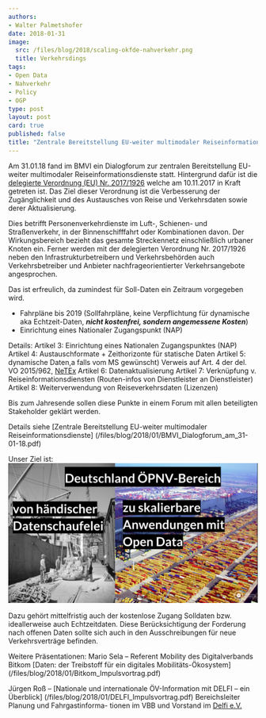 ```yaml
---
authors: 
- Walter Palmetshofer
date: 2018-01-31
image:
  src: /files/blog/2018/scaling-okfde-nahverkehr.png
  title: Verkehrsdings
tags:
- Open Data
- Nahverkehr
- Policy
- OGP
type: post
layout: post
card: true
published: false
title: "Zentrale Bereitstellung EU-weiter multimodaler Reiseinformationsdienste" 
---
```



Am 31.01.18 fand im BMVI ein Dialogforum zur zentralen Bereitstellung EU-weiter multimodaler Reiseinformationsdienste statt.
Hintergrund dafür ist die [delegierte Verordnung (EU) Nr. 2017/1926](http://eur-lex.europa.eu/legal-content/DE/TXT/?uri=CELEX:32017R1926)
welche am 10.11.2017 in Kraft getreten ist. Das Ziel dieser Verordnung ist die Verbesserung der Zugänglichkeit und des Austausches von Reise und Verkehrsdaten sowie derer Aktualisierung.

Dies betrifft Personenverkehrdienste im Luft-, Schienen- und Straßenverkehr, in der Binnenschifffahrt oder Kombinationen davon.
Der Wirkungsbereich bezieht das gesamte Streckennetz einschließlich urbaner Knoten ein. Ferner werden mit der delegierten Verordnung Nr. 2017/1926 neben den Infrastrukturbetreibern und Verkehrsbehörden auch Verkehrsbetreiber und Anbieter nachfrageorientierter Verkehrsangebote angesprochen.

Das ist erfreulich, da zumindest für Soll-Daten ein Zeitraum vorgegeben wird.

- Fahrpläne bis 2019 (Sollfahrpläne, keine Verpflichtung für dynamische aka Echtzeit-Daten, <i><b>nicht kostenfrei, sondern angemessene Kosten</i></b>)
- Einrichtung eines Nationaler Zugangspunkt (NAP)

Details:
Artikel 3: Einrichtung eines Nationalen Zugangspunktes (NAP)
Artikel 4: Austauschformate + Zeithorizonte für statische Daten
Artikel 5: dynamische Daten,a falls vom MS gewünscht) Verweis auf Art. 4 der del. VO 2015/962, [NeTEx](https://en.wikipedia.org/wiki/NeTEx)
Artikel 6: Datenaktualisierung
Artikel 7: Verknüpfung v. Reiseinformationsdiensten (Routen-infos von Dienstleister an Dienstleister) 
Artikel 8: Weiterverwendung von Reiseverkehrsdaten (Lizenzen) 

Bis zum Jahresende sollen diese Punkte in einem Forum mit allen beteiligten Stakeholder geklärt werden.

Details siehe [Zentrale Bereitstellung EU-weiter multimodaler
Reiseinformationsdienste]
(/files/blog/2018/01/BMVI_Dialogforum_am_31-01-18.pdf)

Unser Ziel ist: 
![scaling](/files/blog/2018/01/scaling-okfde-nahverkehr.png "Scaling")

Dazu gehört mittelfristig auch der kostenlose Zugang Solldaten bzw. ideallerweise auch Echtzeitdaten.
Diese Berücksichtigung der Forderung nach offenen Daten sollte sich auch in den Ausschreibungen für neue
Verkehrsverträge befinden.


Weitere Präsentationen:
Mario Sela – Referent Mobility des Digitalverbands Bitkom
[Daten: der Treibstoff für ein digitales Mobilitäts-Ökosystem]
(/files/blog/2018/01/Bitkom_Impulsvortrag.pdf)

Jürgen Roß – 
[Nationale und internationale ÖV-Information mit DELFI – ein Überblick]
(/files/blog/2018/01/DELFI_Impulsvortrag.pdf)
Bereichsleiter Planung und Fahrgastinforma-
tionen im VBB und Vorstand im [Delfi e.V.](www.delfi.de)
